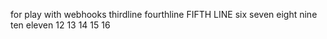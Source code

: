 for play with webhooks
thirdline
fourthline
FIFTH LINE
six
seven
eight
nine
ten
eleven
12
13
14
15
16
